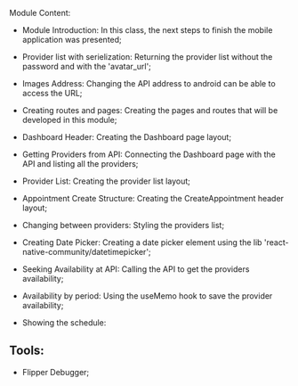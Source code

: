 Module Content:

- Module Introduction: In this class, the next steps to finish the mobile application was presented;

- Provider list with serielization: Returning the provider list without the password and with the 'avatar_url';

- Images Address: Changing the API address to android can be able to access the URL;

- Creating routes and pages: Creating the pages and routes that will be developed in this module;

- Dashboard Header: Creating the Dashboard page layout;

- Getting Providers from API: Connecting the Dashboard page with the API and listing all the providers;

- Provider List: Creating the provider list layout;

- Appointment Create Structure: Creating the CreateAppointment header layout;

- Changing between providers: Styling the providers list;

- Creating Date Picker: Creating a date picker element using the lib 'react-native-community/datetimepicker';

- Seeking Availability at API: Calling the API to get the providers availability;

- Availability by period: Using the useMemo hook to save the provider availability;

- Showing the schedule:

## Tools:
- Flipper Debugger;
